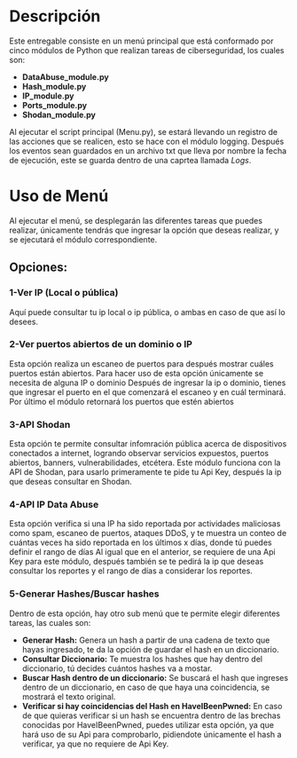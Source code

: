 # Descripción
Este entregable consiste en un menú principal que está conformado por cinco módulos de Python que realizan tareas de ciberseguridad, los cuales son:
- **DataAbuse_module.py** 
- **Hash_module.py**
- **IP_module.py**
- **Ports_module.py**
- **Shodan_module.py**
  
Al ejecutar el script principal (Menu.py), se estará llevando un registro de las acciones que se realicen, esto se hace con el módulo logging.
Después los eventos sean guardados en un archivo txt que lleva por nombre la fecha de ejecución, este se guarda dentro de una caprtea llamada *Logs*.
# Uso de Menú
Al ejecutar el menú, se desplegarán las diferentes tareas que puedes realizar, únicamente tendrás que ingresar la opción que deseas realizar, y se ejecutará el módulo correspondiente.
## Opciones:
### 1-Ver IP (Local o pública)
Aquí puede consultar tu ip local o ip pública, o ambas en caso de que así lo desees.
### 2-Ver puertos abiertos de un dominio o IP
Esta opción realiza un escaneo de puertos para después mostrar cuáles puertos están abiertos.
Para hacer uso de esta opción únicamente se necesita de alguna IP o dominio
Después de ingresar la ip o dominio, tienes que ingresar el puerto en el que comenzará el escaneo y en cuál terminará.
Por último el módulo retornará los puertos que estén abiertos
### 3-API Shodan
Esta opción te permite consultar infomración pública acerca de dispositivos conectados a internet, logrando observar servicios expuestos, puertos abiertos, banners, vulnerabilidades, etcétera.
Este módulo funciona con la API de Shodan, para usarlo primeramente te pide tu Api Key, después la ip que deseas consultar en Shodan.
### 4-API IP Data Abuse
Esta opción verifica si una IP ha sido reportada por actividades maliciosas como spam, escaneo de puertos, ataques DDoS, y te muestra un conteo de cuántas veces ha sido reportada en los últimos x días, donde tú puedes definir el rango de días 
Al igual que en el anterior, se requiere de una Api Key para este módulo, después también se te pedirá la ip que deseas consultar los reportes y el rango de días a considerar los reportes.
### 5-Generar Hashes/Buscar hashes
Dentro de esta opción, hay otro sub menú que te permite elegir diferentes tareas, las cuales son:
  - **Generar Hash:** Genera un hash a partir de una cadena de texto que hayas ingresado, te da la opción de guardar el hash en un diccionario.
  - **Consultar Diccionario:** Te muestra los hashes que hay dentro del diccionario, tú decides cuántos hashes va a mostar.
  - **Buscar Hash dentro de un diccionario:** Se buscará el hash que ingreses dentro de un diccionario, en caso de que haya una coincidencia, se mostrará el texto original.
  - **Verificar si hay coincidencias del Hash en HaveIBeenPwned:** En caso de que quieras verificar si un hash se encuentra dentro de las brechas conocidas por HaveIBeenPwned, puedes utilizar esta opción, ya que hará uso de su Api para comprobarlo, pidiendote únicamente el hash a verificar, ya que no requiere de Api Key. 


